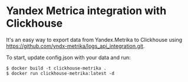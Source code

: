 # Yandex Metrica integration with Clickhouse

It's an easy way to export data from Yandex.Metrika to Clickhouse using <https://github.com/yndx-metrika/logs_api_integration.git>.

To start, update config.json with your data and run:

```
$ docker build -t clickhouse-metrika .
$ docker run clickhouse-metrika:latest -d
```
